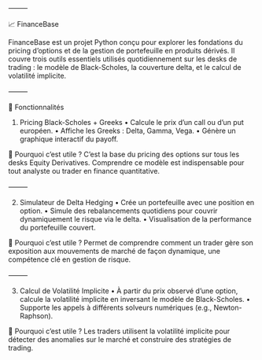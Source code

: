 
⸻

📈 FinanceBase

FinanceBase est un projet Python conçu pour explorer les fondations du pricing d’options et de la gestion de portefeuille en produits dérivés. Il couvre trois outils essentiels utilisés quotidiennement sur les desks de trading : le modèle de Black-Scholes, la couverture delta, et le calcul de volatilité implicite.

⸻

🚀 Fonctionnalités

1. Pricing Black-Scholes + Greeks
	•	Calcule le prix d’un call ou d’un put européen.
	•	Affiche les Greeks : Delta, Gamma, Vega.
	•	Génère un graphique interactif du payoff.

📌 Pourquoi c’est utile ?
C’est la base du pricing des options sur tous les desks Equity Derivatives. Comprendre ce modèle est indispensable pour tout analyste ou trader en finance quantitative.

⸻

2. Simulateur de Delta Hedging
	•	Crée un portefeuille avec une position en option.
	•	Simule des rebalancements quotidiens pour couvrir dynamiquement le risque via le delta.
	•	Visualisation de la performance du portefeuille couvert.

📌 Pourquoi c’est utile ?
Permet de comprendre comment un trader gère son exposition aux mouvements de marché de façon dynamique, une compétence clé en gestion de risque.

⸻

3. Calcul de Volatilité Implicite
	•	À partir du prix observé d’une option, calcule la volatilité implicite en inversant le modèle de Black-Scholes.
	•	Supporte les appels à différents solveurs numériques (e.g., Newton-Raphson).

📌 Pourquoi c’est utile ?
Les traders utilisent la volatilité implicite pour détecter des anomalies sur le marché et construire des stratégies de trading.